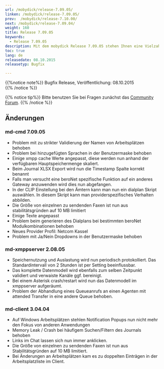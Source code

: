 ```yaml
---
url: /mobydick/release-7.09.05/
linken: /mobydick/release-7.09.05/
prev:  /mobydick/release-7.10.00/
next: /mobydick/release-7.09.04/
weight: 160
title: Release 7.09.05
keywords: 
  - Release 7.09.05
description: Mit dem mobydick Release 7.09.05 stehen Ihnen eine Vielzahl an neuen Funtionen zur Verfügung.
toc: true
lang: de
releasedate: 08.10.2015 
releasetyp: Bugfix

---
```


{{%notice note%}}
Bugfix Release, Veröffentlichung: 08.10.2015   
{{% /notice %}}

{{% notice tip%}}
Bitte benutzen Sie bei Fragen zunächst das [Community Forum](http://community.pascom.net/forum.php "Zu unserem Forum").
{{% /notice %}}

## Änderungen


### md-cmd 7.09.05

*   Problem mit zu strikter Validierung der Namen von Arbeitsplätzen behoben
*   Problem bei hinzugefügten Sprachen in der Benutzermaske behoben
*   Einige xmpp cache Werte angepasst, diese werden nun anhand der verfügbaren Hauptspeichermenge skaliert.
*   Beim Journal XLSX Export wird nun die Timestamp Spalte korrekt benannt
*   Falls man versucht eine beroNet spezifische Funktion auf ein anderes Gateway anzuwenden wird dies nun abgefangen.
*   In der CLIP Einstellung bei den Ämtern kann man nun ein dialplan Skript auswählen. In diesem Skript kann man providerspezifisches Verhalten abbilden.
*   Die Größe von einzelnen zu sendenden Faxen ist nun aus stabilitätsgründen auf 10 MB limitiert
*   Einige Texte angepasst
*   Problem beim generieren des Dialplans bei bestimmten beroNet Modulkombinationen behoben
*   Neues Provider Profil: Netcom Kassel
*   Problem mit Ja/Nein Dropdowns in der Benutzermaske behoben

### md-xmppserver 2.08.05

*   Speichernutzung und Auslastung wird nun periodisch protokolliert. Das Standardintervall von 2 Stunden ist per Setting beeinflussbar.
*   Das komplette Datenmodell wird ebenfalls zum selben Zeitpunkt validiert und verwaiste Kanäle ggf. bereinigt.
*   Bei einem Asterisk crash/restart wird nun das Datenmodell im xmppserver aufgeräumt.
*   Problem der Abhandlung eines Queueanrufs an einen Agenten mit attended Transfer in eine andere Queue behoben.

### md-client 3.04.04

*   Auf Windows Arbeitsplätzen stehlen Notification Popups nun nicht mehr den Fokus von anderen Anwendungen
*   Memory Leak / Crash bei häufigem Suchen/Filtern des Journals behoben
*   Links im Chat lassen sich nun immer anklicken.
*   Die Größe von einzelnen zu sendenden Faxen ist nun aus Stabilitätsgründen auf 10 MB limitiert.
*   Bei Änderungen an Arbeitsplätzen kam es zu doppelten Einträgen in der Arbeitsplatzliste im Client.